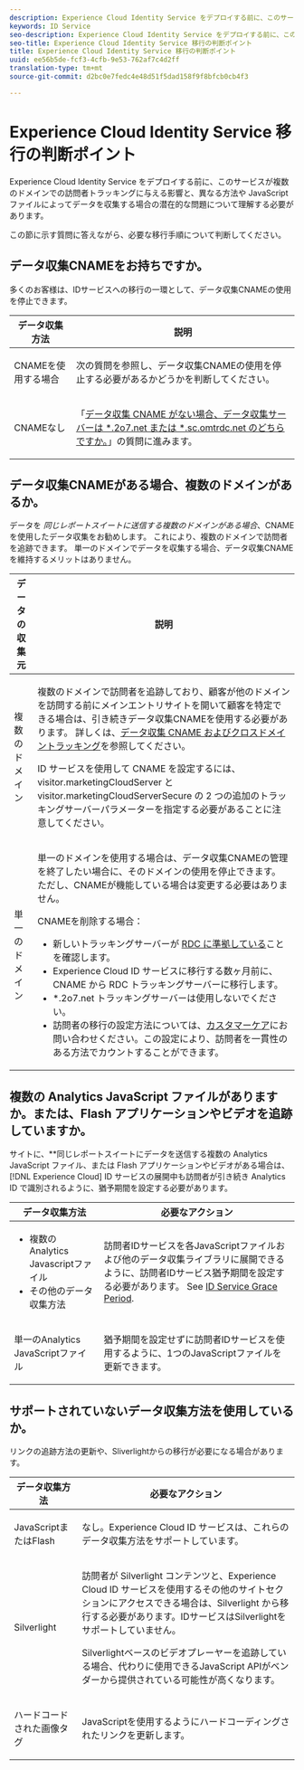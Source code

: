 ```yaml
---
description: Experience Cloud Identity Service をデプロイする前に、このサービスが複数のドメインでの訪問者トラッキングに与える影響と、異なる方法や JavaScript ファイルによってデータを収集する場合の潜在的な問題について理解する必要があります。
keywords: ID Service
seo-description: Experience Cloud Identity Service をデプロイする前に、このサービスが複数のドメインでの訪問者トラッキングに与える影響と、異なる方法や JavaScript ファイルによってデータを収集する場合の潜在的な問題について理解する必要があります。
seo-title: Experience Cloud Identity Service 移行の判断ポイント
title: Experience Cloud Identity Service 移行の判断ポイント
uuid: ee56b5de-fcf3-4cfb-9e53-762af7c4d2ff
translation-type: tm+mt
source-git-commit: d2bc0e7fedc4e48d51f5dad158f9f8bfcb0cb4f3

---
```



# Experience Cloud Identity Service 移行の判断ポイント

Experience Cloud Identity Service をデプロイする前に、このサービスが複数のドメインでの訪問者トラッキングに与える影響と、異なる方法や JavaScript ファイルによってデータを収集する場合の潜在的な問題について理解する必要があります。

この節に示す質問に答えながら、必要な移行手順について判断してください。

## データ収集CNAMEをお持ちですか。

多くのお客様は、IDサービスへの移行の一環として、データ収集CNAMEの使用を停止できます。

<table id="table_13F7C1E3D64D4F86B0149C9D3B54AADD"> 
 <thead> 
  <tr> 
   <th colname="col1" class="entry"> データ収集方法 </th> 
   <th colname="col2" class="entry"> 説明 </th> 
  </tr> 
 </thead>
 <tbody> 
  <tr> 
   <td colname="col1"> <p>CNAMEを使用する場合 </p> </td> 
   <td colname="col2"> <p>次の質問を参照し、データ収集CNAMEの使用を停止する必要があるかどうかを判断してください。 </p> </td> 
  </tr> 
  <tr> 
   <td colname="col1"> <p>CNAMEなし </p> </td> 
   <td colname="col2"> <p>「<a href="../../reference/analytics-reference/migration-decisions.md#section-34dabde7780e4a339f134c0ca7768961" format="dita" scope="local">データ収集 CNAME がない場合、データ収集サーバーは *.2o7.net または *.sc.omtrdc.net のどちらですか。</a>」の質問に進みます。 </p> </td> 
  </tr> 
 </tbody> 
</table>

## データ収集CNAMEがある場合、複数のドメインがあるか。

データを *同じレポートスイートに送信する複数のドメインがある場合*、CNAMEを使用したデータ収集をお勧めします。 これにより、複数のドメインで訪問者を追跡できます。 単一のドメインでデータを収集する場合、データ収集CNAMEを維持するメリットはありません。

<table id="table_D132BCA243E54657AEC930559343FDD3"> 
 <thead> 
  <tr> 
   <th colname="col1" class="entry"> データの収集元 </th> 
   <th colname="col2" class="entry"> 説明 </th> 
  </tr> 
 </thead>
 <tbody> 
  <tr> 
   <td colname="col1"> <p>複数のドメイン </p> </td> 
   <td colname="col2"> <p>複数のドメインで訪問者を追跡しており、顧客が他のドメインを訪問する前にメインエントリサイトを開いて顧客を特定できる場合は、引き続きデータ収集CNAMEを使用する必要があります。 詳しくは、<a href="../../reference/analytics-reference/cname.md#concept-4df91f8a30ad4ec7a01eb943d579cc9d" format="dita" scope="local">データ収集 CNAME およびクロスドメイントラッキング</a>を参照してください。 </p> <p>ID サービスを使用して CNAME を設定するには、<span class="codeph">visitor.marketingCloudServer</span> と <span class="codeph">visitor.marketingCloudServerSecure</span> の 2 つの追加のトラッキングサーバーパラメーターを指定する必要があることに注意してください。 </p> </td> 
  </tr> 
  <tr> 
   <td colname="col1"> <p>単一のドメイン </p> </td> 
   <td colname="col2"> <p>単一のドメインを使用する場合は、データ収集CNAMEの管理を終了したい場合に、そのドメインの使用を停止できます。 ただし、CNAMEが機能している場合は変更する必要はありません。 </p> <p>CNAMEを削除する場合： </p> 
    <ul id="ul_12CDECEFC7BB41A18895B507CAA42315"> 
     <li id="li_32E2CD3E58454E20A642BADE507AE86E">新しいトラッキングサーバーが <a href="https://docs.adobe.com/content/help/en/analytics/technotes/rdc/regional-data-collection.html" format="https" scope="external">RDC に準拠している</a>ことを確認します。 </li> 
     <li id="li_865BB6DAA3594EBBAB688E73C8343762"><span class="keyword">Experience Cloud</span> ID サービスに移行する数ヶ月前に、CNAME から RDC トラッキングサーバーに移行します。 </li> 
     <li id="li_284A015177554C848C8648DC5BBAA365"> <i></i><span class="codeph">*.2o7.net</span> トラッキングサーバーは使用しないでください。 </li> 
     <li id="li_B1ABF03DC46C42059F61542CDE0FE5A1">訪問者の移行の設定方法については、<a href="https://helpx.adobe.com/jp/marketing-cloud/contact-support.html" format="https" scope="external">カスタマーケア</a>にお問い合わせください。この設定により、訪問者を一貫性のある方法でカウントすることができます。 </li> 
    </ul> </td> 
  </tr> 
 </tbody> 
</table>

## 複数の Analytics JavaScript ファイルがありますか。または、Flash アプリケーションやビデオを追跡していますか。

サイトに、**&#x200B;同じレポートスイートにデータを送信する複数の Analytics JavaScript ファイル、または Flash アプリケーションやビデオがある場合は、[!DNL Experience Cloud] ID サービスの展開中も訪問者が引き続き Analytics ID で識別されるように、猶予期間を設定する必要があります。

<table id="table_8A4EA063AF4345B69BC98537E2E702BA"> 
 <thead> 
  <tr> 
   <th colname="col1" class="entry"> データ収集方法 </th> 
   <th colname="col2" class="entry"> 必要なアクション </th> 
  </tr> 
 </thead>
 <tbody> 
  <tr> 
   <td colname="col1"> 
    <ul id="ul_910DD99E074E49C6907F86426EFA5BF2"> 
     <li id="li_4366CC8EB7A54A959568E3761ABBBF23">複数のAnalytics Javascriptファイル </li> 
     <li id="li_B8A8132019EA48088E4F37E36F153D76">その他のデータ収集方法 </li> 
    </ul> </td> 
   <td colname="col2"> <p>訪問者IDサービスを各JavaScriptファイルおよび他のデータ収集ライブラリに展開できるように、訪問者IDサービス猶予期間を設定する必要があります。 See <a href="../../reference/analytics-reference/grace-period.md" format="dita" scope="local"> ID Service Grace Period</a>. </p> </td> 
  </tr> 
  <tr> 
   <td colname="col1"> <p>単一のAnalytics JavaScriptファイル </p> </td> 
   <td colname="col2"> <p>猶予期間を設定せずに訪問者IDサービスを使用するように、1つのJavaScriptファイルを更新できます。 </p> </td> 
  </tr> 
 </tbody> 
</table>

## サポートされていないデータ収集方法を使用しているか。

リンクの追跡方法の更新や、Sliverlightからの移行が必要になる場合があります。

<table id="table_A72AEB92F48345DD83F136B9989F4EF9"> 
 <thead> 
  <tr> 
   <th colname="col1" class="entry"> データ収集方法 </th> 
   <th colname="col2" class="entry"> 必要なアクション </th> 
  </tr> 
 </thead>
 <tbody> 
  <tr> 
   <td colname="col1"> <p>JavaScriptまたはFlash </p> </td> 
   <td colname="col2"> <p>なし。<span class="keyword">Experience Cloud</span> ID サービスは、これらのデータ収集方法をサポートしています。 </p> </td> 
  </tr> 
  <tr> 
   <td colname="col1"> <p>Silverlight </p> </td> 
   <td colname="col2"> <p>訪問者が Silverlight コンテンツと、<span class="keyword">Experience Cloud</span> ID サービスを使用するその他のサイトセクションにアクセスできる場合は、Silverlight から移行する必要があります。IDサービスはSilverlightをサポートしていません。 </p> <p> Silverlightベースのビデオプレーヤーを追跡している場合、代わりに使用できるJavaScript APIがベンダーから提供されている可能性が高くなります。 </p> </td> 
  </tr> 
  <tr> 
   <td colname="col1"> <p>ハードコードされた画像タグ </p> </td> 
   <td colname="col2"> <p>JavaScriptを使用するようにハードコーディングされたリンクを更新します。 </p> </td> 
  </tr> 
 </tbody> 
</table>

